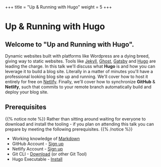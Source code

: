 +++
title = "Up & Running with Hugo"
weight = 5
+++

# Up & Running with Hugo

## Welcome to "Up and Running with Hugo".

Dynamic websites built with platforms like Wordpress are a dying breed, giving way to static websites. Tools like [Jekyll](https://jekyllrb.com/), [Ghost](https://ghost.org/), [Gatsby](https://www.gatsbyjs.org/) and [Hugo](https://gohugo.io/) are leading the charge. In this talk we'll discuss what __Hugo__ is and how you can leverage it to build a blog site. Literally in a matter of minutes you'll have a professional looking blog site up and running. We'll cover how to host it entirely for free on [Netlify](https://www.netlify.com/). Finally, we'll cover how to synchronize __GitHub__ & __Netlify__, such that commits to your remote branch automatically build and deploy your blog site.

## Prerequisites

{{% notice note %}}
Rather than sitting around waiting for everyone to download and install the tooling - if you plan on attending this talk you can prepare by meeting the following prerequisites.
{{% /notice %}}

 - Working knowledge of [Markdown](https://www.markdownguide.org/getting-started)
 - GitHub Account - [Sign up](https://github.com/join)
 - Netlify Account - [Sign up](https://app.netlify.com/signup)
 - Git CLI - [Download](https://git-scm.com/downloads) (or other Git Tool)
 - Hugo Executable - [Install](https://gohugo.io/getting-started/installing/)